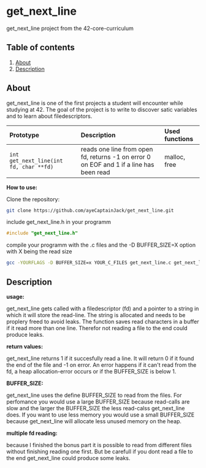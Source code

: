 # get_next_line
get_next_line project from the 42-core-curriculum

## Table of contents

1. [About](#about)
2. [Description](#description)

## About

get_next_line is one of the first projects a student will encounter while studying at 42. 
The goal of the project is to write to discover satic variables and to learn about filedescriptors.

| Prototype | Description | Used functions |
| :---      | :--         | :---           |
| ```int get_next_line(int fd, char **fd)```| reads one line from open fd, returns -1 on error 0 on EOF and 1 if a line has been read | malloc, free |

**How to use:**

Clone the repository:
```bash
git clone https://github.com/ayeCaptainJack/get_next_line.git
```

include get_next_line.h in your programm
```c
#include "get_next_line.h"
```

compile your programm with the .c files and the -D BUFFER_SIZE=X option with X being the read size
```bash
gcc -YOURFLAGS -D BUFFER_SIZE=x YOUR_C_FILES get_next_line.c get_next_line_utils.c
```
## Description

**usage:**

get_next_line gets called with a filedescriptor (fd) and a pointer to a string in which it will store the read-line. The string is allocated and needs to be proplery freed to avoid leaks. The function saves read characters in a buffer if it read more than one line. Therefor not reading a file to the end could produce
leaks.

**return values:**

get_next_line returns 1 if it succesfully read a line. It will return 0 if it found the end of the file and -1 on error. An error happens if it can't read from the
fd, a heap allocation-error occurs or if the BUFFER_SIZE is below 1. 

**BUFFER_SIZE:**

get_next_line uses the define BUFFER_SIZE to read from the files. For perfomance you would use a large BUFFER_SIZE because read-calls are slow and the larger the BUFFER_SIZE the less read-calss get_next_line does.
If you want to use less memory you would use a small BUFFER_SIZE because get_next_line will allocate less unused memory on the heap.

**multiple fd reading:**

because I finished the bonus part it is possible to read from different files without finishing reading one first. But be carefull if you dont read a file to the end
get_next_line could produce some leaks.
